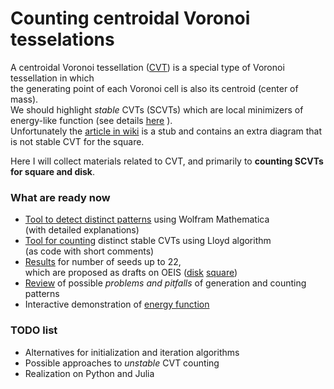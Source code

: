 # Counting centroidal Voronoi tesselations

A centroidal Voronoi tessellation ([CVT](https://people.sc.fsu.edu/~jburkardt/classes/urop_2016/du_faber_gunzburger.pdf)) is a special type of Voronoi tessellation in which   
the generating point of each Voronoi cell is also its centroid (center of mass).  
We should highlight _stable_ CVTs (SCVTs) which are local minimizers of energy-like function (see details [here](Papers/On-Centroidal-Voronoi-Tessellation-Energy-Smoothness-and-Fast-Computation.pdf) ).  
Unfortunately the [article in wiki](https://en.wikipedia.org/wiki/Centroidal_Voronoi_tessellation) is a stub and contains an extra diagram that is not stable CVT for the square.  

Here I will collect materials related to CVT, and primarily to **counting SCVTs for square and disk**.   
### What are ready now  
- [Tool to detect distinct patterns](DetectPatterns.nb) using Wolfram Mathematica  
(with detailed explanations)
- [Tool for counting](CVTCountingSimple.nb) distinct stable CVTs using Lloyd algorithm  
(as code with short comments)
- [Results](Results) for number of seeds up to 22,  
which are proposed as drafts on OEIS ([disk](https://oeis.org/draft/A363822)  [square](https://oeis.org/draft/A366544))
- [Review](CVTCountingProblems.nb) of possible _problems and pitfalls_ of generation and counting patterns
- Interactive demonstration of [energy function](CVTEnergy.nb)
### TODO list
- Alternatives for initialization and iteration algorithms
- Possible approaches to *unstable* CVT counting
- Realization on Python and Julia
